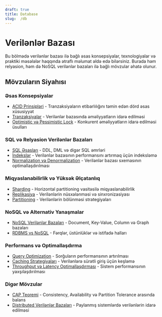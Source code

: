 ```yaml
---
draft: true
title: Database
slug:  /db
---
```


# Verilənlər Bazası

Bu bölmədə verilənlər bazası ilə bağlı əsas konsepsiyalar, texnologiyalar və praktiki məsələlər haqqında ətraflı məlumat əldə edə bilərsiniz. Burada həm relyasion, həm də NoSQL verilənlər bazaları ilə bağlı mövzular əhatə olunur.

## Mövzuların Siyahısı

### Əsas Konsepsiyalar
- [ACID Prinsipləri](./acid.md) - Tranzaksiyaların etibarlılığını təmin edən dörd əsas xüsusiyyət
- [Tranzaksiyalar](./transactions.md) - Verilənlər bazasında əməliyyatların idarə edilməsi
- [Optimistic və Pessimistic Lock](./optimistic-vs-pessimistic-lock.md) - Konkurent əməliyyatların idarə edilməsi üsulları

### SQL və Relyasion Verilənlər Bazaları
- [SQL Əsasları](./sql.md) - DDL, DML və digər SQL əmrləri
- [İndekslər](./indexes.md) - Verilənlər bazasının performansını artırmaq üçün indeksləmə
- [Normalization və Denormalization](./umumi.md) - Verilənlər bazası sxemasının optimallaşdırılması

### Miqyaslanabilirlik və Yüksək Əlçatanlıq
- [Sharding](./sharding.md) - Horizontal partitioning vasitəsilə miqyaslanabilirlik
- [Replikasiya](./replication.md) - Verilənlərin nüsxələnməsi və sinxronizasiyası
- [Partitioning](./umumi.md) - Verilənlərin bölünməsi strategiyaları

### NoSQL və Alternativ Yanaşmalar
- [NoSQL Verilənlər Bazaları](./nosql.md) - Document, Key-Value, Column və Graph bazaları
- [RDBMS vs NoSQL](./nosql.md) - Fərqlər, üstünlüklər və istifadə halları

### Performans və Optimallaşdırma
- [Query Optimization](./sql.md) - Sorğuların performansının artırılması
- [Caching Strategiyaları](./misc.md) - Verilənlərə sürətli giriş üçün keşləmə
- [Throughput və Latency Optimallaşdırması](./misc.md) - Sistem performansının yaxşılaşdırılması

### Digər Mövzular
- [CAP Teoremi](./umumi.md) - Consistency, Availability və Partition Tolerance arasında balans
- [Distributed Verilənlər Bazaları](./misc.md) - Paylanmış sistemlərdə verilənlərin idarə edilməsi
